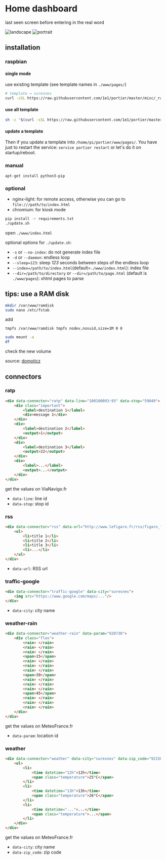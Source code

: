 # Home dashboard

last seen screen before entering in the real word

![landscape](./screenshots/landscape.png)
![portrait](./screenshots/portrait.png)


## installation

### raspbian


#### single mode
use existing template (see template names in `./www/pages/`)

```bash
# template = suresnes
curl -sSL https://raw.githubusercontent.com/1e1/portier/master/misc/_raspbian_fresh_install.sh | bash -s -- --template=suresnes
```


#### use all template
```bash
sh -c "$(curl -sSL https://raw.githubusercontent.com/1e1/portier/master/misc/_raspbian_fresh_install.sh)"
```


#### update a template

Then if you update a template into `/home/pi/portier/www/pages/`.
You have just to restart the service: `service portier restart` or let's do it on startup/reboot.



### manual

`apt-get install python3-pip`


### optional

- nginx-light: for remote access, otherwise you can go to `file:///path/to/index.html`
- chromium: for kiosk mode

```bash
pip install -r requirements.txt
./update.sh
```
open `./www/index.html`

optional options for `./update.sh`:

- `-s` or `--no-index`: do not generate index file
- `-d` or `--daemon`: endless loop
- `--sleep=123`: sleep *123* seconds between steps of the endless loop
- `--index=/path/to/index.html`(default=`./www/index.html`): index file
- `--dir=/path/to/directory` or `--dir=/path/to/page.html` (default is `./www/pages`): xhtml pages to parse


## tips: use a RAM disk

```bash
mkdir /var/www/ramdisk
sudo nano /etc/fstab
```
add
```
tmpfs /var/www/ramdisk tmpfs nodev,nosuid,size=1M 0 0
```
```bash
sudo mount -a
df
```
check the new volume

source: [domoticz](https://www.domoticz.com/wiki/Setting_up_a_RAM_drive_on_Raspberry_Pi)


## connectors

### ratp
```html
<div data-connector="ratp" data-line="100100093:93" data-stop="59049">
    <div class="important">
        <label>destination 1</label>
        <div>message 1</div>
    </div>
    <div>
        <label>destination 2</label>
        <output>1</output>
    </div>
    <div>
        <label>destination 3</label>
        <output>22</output>
    </div>
    <div>
        <label>...</label>
        <output>...</output>
    </div>
</div>
```

get the values on ViaNavigo.fr
- `data-line`: line id
- `data-stop`: stop id

### rss
```html
<div data-connector="rss" data-url="http://www.lefigaro.fr/rss/figaro_flash-actu.xml">
    <ul>
        <li>title 1</li>
        <li>title 2</li>
        <li>title 3</li>
        <li>...</li>
    </ul>
</div>
```

- `data-url`: RSS url

### traffic-google
```html
<div data-connector="traffic-google" data-city="suresnes">
    <img src="https://www.google.com/maps/..."/>
</div>
```

- `data-city`: city name

### weather-rain
```html
<div data-connector="weather-rain" data-param="920730">
    <div class="flex">
        <rain> </rain>
        <rain> </rain>
        <rain> </rain>
        <span>15</span>
        <rain> </rain>
        <rain> </rain>
        <rain> </rain>
        <span>30</span>
        <rain> </rain>
        <rain> </rain>
        <rain> </rain>
        <span>45</span>
        <rain> </rain>
        <rain> </rain>
        <rain> </rain>
    </div>
</div>
```

get the values on MeteoFrance.fr
- `data-param`: location id

### weather
```html
<div data-connector="weather" data-city="suresnes" data-zip_code="92150">
    <ul>
        <li>
            <time datetime="12h">12h</time>
            <span class="temperature">25°C</span>
        </li>
        <li>
            <time datetime="13h">13h</time>
            <span class="temperature">26°C</span>
        </li>
        <li>
            <time datetime="...">...</time>
            <span class="temperature">...</span>
        </li>
    </div>
</div>
```

get the values on MeteoFrance.fr
- `data-city`: city name
- `data-zip_code`: zip code
